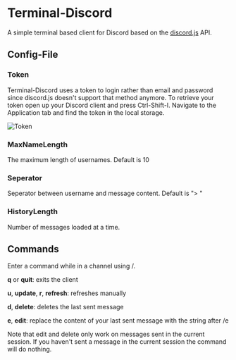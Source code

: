 # Terminal-Discord

A simple terminal based client for Discord based on the [discord.js](https://discord.js.org) API.

## Config-File

### Token

Terminal-Discord uses a token to login rather than email and password since discord.js doesn't support that method anymore.
To retrieve your token open up your Discord client and press Ctrl-Shift-I. Navigate to the Application tab and find the token in the local storage.

![Token](https://my.mixtape.moe/taqhbx.png)

### MaxNameLength

The maximum length of usernames.
Default is 10

### Seperator

Seperator between username and message content.
Default is "> "

### HistoryLength

Number of messages loaded at a time.


## Commands

Enter a command while in a channel using /.

__q__ or __quit__: exits the client

__u__, __update__, __r__, __refresh__: refreshes manually

__d__, __delete__: deletes the last sent message

__e__, __edit__: replace the content of your last sent message with the string after /e


Note that edit and delete only work on messages sent in the current session. If you haven't sent a message in the current session the command will do nothing.
